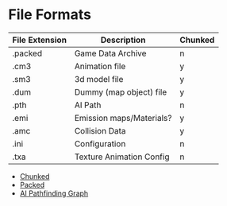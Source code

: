 # File Formats


 File Extension | Description              | Chunked 
 -------------- | ------------------------ | ------- 
 .packed        | Game Data Archive        | n       
 .cm3           | Animation file           | y       
 .sm3           | 3d model file            | y       
 .dum           | Dummy (map object) file  | y       
 .pth           | AI Path                  | n       
 .emi           | Emission maps/Materials? | y       
 .amc           | Collision Data           | y       
 .ini           | Configuration            | n       
 .txa           | Texture Animation Config | n       

- [Chunked](Chunked.md)
- [Packed](Packed.md)
- [AI Pathfinding Graph](Nodegraph.md)
